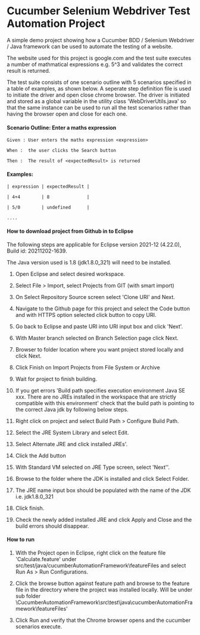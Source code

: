 # Cucumber Selenium Webdriver Test Automation Project
A simple demo project showing how a Cucumber BDD / Selenium Webdriver / Java framework can be used to automate the testing of a website.

The website used for this project is google.com and the test suite executes a number of mathmatical expressions e.g. 5^3 and validates the correct result is returned.

The test suite consists of one scenario outline with 5 scenarios specified in a table of examples, as shown below. A seperate step definition file is used to initiate the driver and open
close chrome browser. The driver is initiated and stored as a global variable in the utility class 'WebDriverUtils.java' so that the same instance can be used to run all the test scenarios 
rather than having the browser open and close for each one.

#### Scenario Outline: Enter a maths expression

	Given : User enters the maths expression <expression>
  
	When :  the user clicks the Search button
  
	Then :  The result of <expectedResult> is returned  
  
#### Examples:

    | expression | expectedResult |
    
    | 4+4        | 8              | 
    
    | 5/0        | undefined      |
    
    ....
    
#### How to download project from Github in to Eclipse

The following steps are applicable for Eclipse version 2021-12 (4.22.0), Build id: 20211202-1639. 

The Java version used is 1.8 (jdk1.8.0_321) will need to be installed.

1. Open Eclipse and select desired workspace.
2. Select File > Import, select Projects from GIT (with smart import)
3. On Select Repository Source screen select 'Clone URI' and Next.
4. Navigate to the Github page for this project and select the Code button and with HTTPS option selected click button to copy URI.
5. Go back to Eclipse and paste URI into URI input box and click 'Next'.
6. With Master branch selected on Branch Selection page click Next.
7. Browser to folder location where you want project stored locally and click Next.
8. Click Finish on Import Projects from File System or Archive
9. Wait for project to finish building.
10. If you get errors 'Build path specifies execution environment Java SE xxx.
There are no JREs installed in the workspace that are strictly compatible with this environment' check that the build path is pointing to the correct Java jdk by following below steps.

1. Right click on project and select Build Path > Configure Build Path.
2. Select the JRE System Library and select Edit.
3. Select Alternate JRE and click installed JREs'.
4. Click the Add button
5. With Standard VM selected on JRE Type screen, select 'Next''.
6. Browse to the folder where the JDK is installed and click Select Folder.
7. The JRE name input box should be populated with the name of the JDK i.e. jdk1.8.0_321
8. Click finish.
9. Check the newly added installed JRE and click Apply and Close and the build errors should disappear.
    
#### How to run

1. With the Project open in Eclipse, right click on the feature file 'Calculate.feature' under src/test/java/cucumberAutomationFramework\featureFiles and select Run As > Run Configurations.

2. Click the browse button against feature path and browse to the feature file in the directory where the project was installed locally. Will be under sub folder \CucumberAutomationFramework\src\test\java\cucumberAutomationFramework\featureFiles'

3. Click Run and verify that the Chrome browser opens and the cucumber scenarios execute. 
